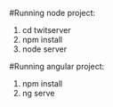 #Running node project:

1. cd twitserver
2. npm install
3. node server

#Running angular project:

1. npm install
2. ng serve
